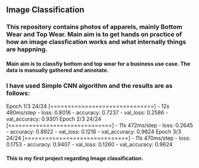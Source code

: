 ## Image Classification

### This repository contains photos of apparels, mainly Bottom Wear and Top Wear. Main aim is to get hands on practice of how an image classfication works and what internally things are happning.

#### Main aim is to classfiy bottom and top wear for a business use case. The data is manually gathered and annotate. 

### I have used Simple CNN algorithm and the results are as follows: 

Epoch 1/3
24/24 [==============================] - 12s 480ms/step - loss: 0.8016 - accuracy: 0.7237 - val_loss: 0.2586 - val_accuracy: 0.9301
Epoch 2/3
24/24 [==============================] - 11s 472ms/step - loss: 0.2645 - accuracy: 0.8922 - val_loss: 0.1218 - val_accuracy: 0.9624
Epoch 3/3
24/24 [==============================] - 11s 470ms/step - loss: 0.1753 - accuracy: 0.9407 - val_loss: 0.1260 - val_accuracy: 0.9624

#### This is my first project regarding Image classification.
